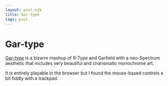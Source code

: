 ```yaml
---
layout: post.njk
title: Gar-type
tags: post
---
```


# Gar-type

[Gar-type](https://lumpytouch.itch.io/gar-type) is a bizarre mashup of R-Type and Garfield with a neo-Spectrum aesthetic that includes very beautiful and charismatic monochrome art.

It is entirely playable in the browser but I found the mouse-based controls a bit fiddly with a trackpad.